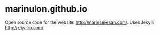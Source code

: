 marinulon.github.io
===================

Open source code for the website: http://marinsekesan.com/.
Uses Jekyll: http://jekyllrb.com/

